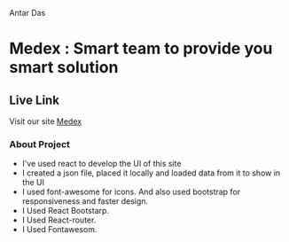 Antar Das
# Medex : Smart team to provide you smart solution

## Live Link 

Visit our site  [Medex](https://medex0.web.app/)


### About Project 
- I've used react to develop the UI of this site
- I created a json file, placed it locally and loaded data from it to show in the UI
- I used font-awesome for icons. And also used bootstrap for responsiveness and faster design.
- I Used React Bootstarp.
- I Used React-router.
- I Used Fontawesom.
